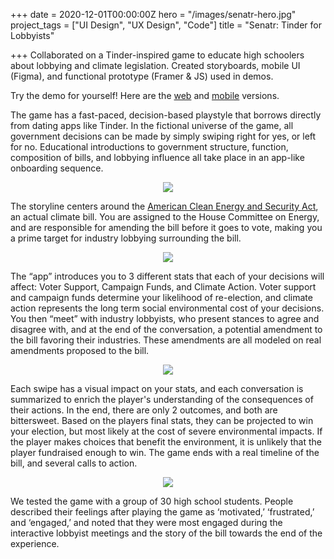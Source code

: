 +++
date = 2020-12-01T00:00:00Z
hero = "/images/senatr-hero.jpg"
project_tags = ["UI Design", "UX Design", "Code"]
title = "Senatr: Tinder for Lobbyists"

+++
Collaborated on a Tinder-inspired game to educate high schoolers about lobbying and climate legislation. Created storyboards, mobile UI (Figma), and functional prototype (Framer & JS) used in demos.

Try the demo for yourself! Here are the [web](https://framer.com/share/Senatr-Tinder-for-Lobbyists-Unresponsive--2VdpYkEhbVK3n8eSvGZw/fzdrWBhoGexPFAPByPuD98-184%3A3480f6n79dvgcio#fzdrWBhoGexPFAPByPuD98-184:3480f6n79dvgcio) and [mobile](https://framer.com/share/Senatr-Tinder-for-Lobbyists--cwB28hTXcTMUixLdC6Wg/fzdrWBhoGexPFAPByPuD98-184%3A3480f6n79dvgcio) versions.

The game has a fast-paced, decision-based playstyle that borrows directly from dating apps like Tinder. In the fictional universe of the game, all government decisions can be made by simply swiping right for yes, or left for no. Educational introductions to government structure, function, composition of bills, and lobbying influence all take place in an app-like onboarding sequence.

<div align="center">
<img src="/images/Senatr-Demo-01.gif">
</div>

The storyline centers around the [American Clean Energy and Security Act](https://en.wikipedia.org/wiki/American_Clean_Energy_and_Security_Act), an actual climate bill. You are assigned to the House Committee on Energy, and are responsible for amending the bill before it goes to vote, making you a prime target for industry lobbying surrounding the bill.

<div align="center">
<img src="/images/Senatr-Demo-02.gif">
</div>

The “app” introduces you to 3 different stats that each of your decisions will affect: Voter Support, Campaign Funds, and Climate Action. Voter support and campaign funds determine your likelihood of re-election, and climate action represents the long term social environmental cost of your decisions. You then “meet” with industry lobbyists, who present stances to agree and disagree with, and at the end of the conversation, a potential amendment to the bill favoring their industries. These amendments are all modeled on real amendments proposed to the bill.

<div align="center">
<img src="/images/Senatr-Demo-03.gif">
</div>

Each swipe has a visual impact on your stats, and each conversation is summarized to enrich the player's understanding of the consequences of their actions. In the end, there are only 2 outcomes, and both are bittersweet. Based on the players final stats, they can be projected to win your election, but most likely at the cost of severe environmental impacts. If the player makes choices that benefit the environment, it is unlikely that the player fundraised enough to win. The game ends with a real timeline of the bill, and several calls to action.

<div align="center">
<img src="/images/Senatr-Demo-04.gif">
</div>

We tested the game with a group of 30 high school students. People described their feelings after playing the game as ‘motivated,’ ‘frustrated,’ and ‘engaged,’ and noted that they were most engaged during the interactive lobbyist meetings and the story of the bill towards the end of the experience.